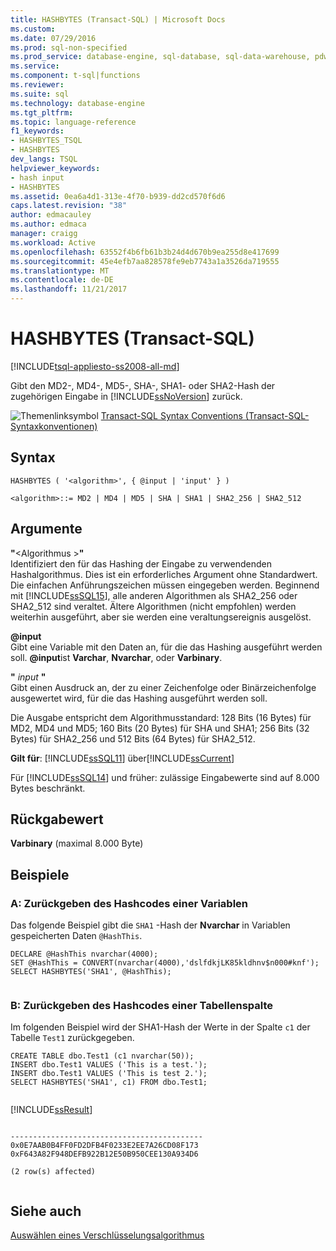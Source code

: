 ```yaml
---
title: HASHBYTES (Transact-SQL) | Microsoft Docs
ms.custom: 
ms.date: 07/29/2016
ms.prod: sql-non-specified
ms.prod_service: database-engine, sql-database, sql-data-warehouse, pdw
ms.service: 
ms.component: t-sql|functions
ms.reviewer: 
ms.suite: sql
ms.technology: database-engine
ms.tgt_pltfrm: 
ms.topic: language-reference
f1_keywords:
- HASHBYTES_TSQL
- HASHBYTES
dev_langs: TSQL
helpviewer_keywords:
- hash input
- HASHBYTES
ms.assetid: 0ea6a4d1-313e-4f70-b939-dd2cd570f6d6
caps.latest.revision: "38"
author: edmacauley
ms.author: edmaca
manager: craigg
ms.workload: Active
ms.openlocfilehash: 63552f4b6fb61b3b24d4d670b9ea255d8e417699
ms.sourcegitcommit: 45e4efb7aa828578fe9eb7743a1a3526da719555
ms.translationtype: MT
ms.contentlocale: de-DE
ms.lasthandoff: 11/21/2017
---
```

# <a name="hashbytes-transact-sql"></a>HASHBYTES (Transact-SQL)
[!INCLUDE[tsql-appliesto-ss2008-all-md](../../includes/tsql-appliesto-ss2008-all-md.md)]

  Gibt den MD2-, MD4-, MD5-, SHA-, SHA1- oder SHA2-Hash der zugehörigen Eingabe in [!INCLUDE[ssNoVersion](../../includes/ssnoversion-md.md)] zurück.  
  
 ![Themenlinksymbol](../../database-engine/configure-windows/media/topic-link.gif "Topic link icon") [Transact-SQL Syntax Conventions (Transact-SQL-Syntaxkonventionen)](../../t-sql/language-elements/transact-sql-syntax-conventions-transact-sql.md)  
  
## <a name="syntax"></a>Syntax  
  
```  
HASHBYTES ( '<algorithm>', { @input | 'input' } )  
  
<algorithm>::= MD2 | MD4 | MD5 | SHA | SHA1 | SHA2_256 | SHA2_512   
```  
  
## <a name="arguments"></a>Argumente  
 **"**\<Algorithmus >**"**  
 Identifiziert den für das Hashing der Eingabe zu verwendenden Hashalgorithmus. Dies ist ein erforderliches Argument ohne Standardwert. Die einfachen Anführungszeichen müssen eingegeben werden. Beginnend mit [!INCLUDE[ssSQL15](../../includes/sssql15-md.md)], alle anderen Algorithmen als SHA2_256 oder SHA2_512 sind veraltet. Ältere Algorithmen (nicht empfohlen) werden weiterhin ausgeführt, aber sie werden eine veraltungsereignis ausgelöst.  
  
 **@input**  
 Gibt eine Variable mit den Daten an, für die das Hashing ausgeführt werden soll. **@input**ist **Varchar**, **Nvarchar**, oder **Varbinary**.  
  
 **"** *input* **"**  
 Gibt einen Ausdruck an, der zu einer Zeichenfolge oder Binärzeichenfolge ausgewertet wird, für die das Hashing ausgeführt werden soll.  
  
 Die Ausgabe entspricht dem Algorithmusstandard: 128 Bits (16 Bytes) für MD2, MD4 und MD5; 160 Bits (20 Bytes) für SHA und SHA1; 256 Bits (32 Bytes) für SHA2_256 und 512 Bits (64 Bytes) für SHA2_512.  
  
**Gilt für**: [!INCLUDE[ssSQL11](../../includes/sssql11-md.md)] über[!INCLUDE[ssCurrent](../../includes/sscurrent-md.md)]
  
 Für [!INCLUDE[ssSQL14](../../includes/sssql14-md.md)] und früher: zulässige Eingabewerte sind auf 8.000 Bytes beschränkt.  
  
## <a name="return-value"></a>Rückgabewert  
 **Varbinary** (maximal 8.000 Byte)  
  
## <a name="examples"></a>Beispiele  
  
### <a name="a-return-the-hash-of-a-variable"></a>A: Zurückgeben des Hashcodes einer Variablen  
 Das folgende Beispiel gibt die `SHA1` -Hash der **Nvarchar** in Variablen gespeicherten Daten `@HashThis`.  
  
```  
DECLARE @HashThis nvarchar(4000);  
SET @HashThis = CONVERT(nvarchar(4000),'dslfdkjLK85kldhnv$n000#knf');  
SELECT HASHBYTES('SHA1', @HashThis);  
  
```  
  
### <a name="b-return-the-hash-of-a-table-column"></a>B: Zurückgeben des Hashcodes einer Tabellenspalte  
 Im folgenden Beispiel wird der SHA1-Hash der Werte in der Spalte `c1` der Tabelle `Test1` zurückgegeben.  
  
```  
CREATE TABLE dbo.Test1 (c1 nvarchar(50));  
INSERT dbo.Test1 VALUES ('This is a test.');  
INSERT dbo.Test1 VALUES ('This is test 2.');  
SELECT HASHBYTES('SHA1', c1) FROM dbo.Test1;  
  
```  
  
 [!INCLUDE[ssResult](../../includes/ssresult-md.md)]  
  
```  
  
-------------------------------------------  
0x0E7AAB0B4FF0FD2DFB4F0233E2EE7A26CD08F173  
0xF643A82F948DEFB922B12E50B950CEE130A934D6  
  
(2 row(s) affected)  
  
```  
  
## <a name="see-also"></a>Siehe auch  
 [Auswählen eines Verschlüsselungsalgorithmus](../../relational-databases/security/encryption/choose-an-encryption-algorithm.md)  
  
  
